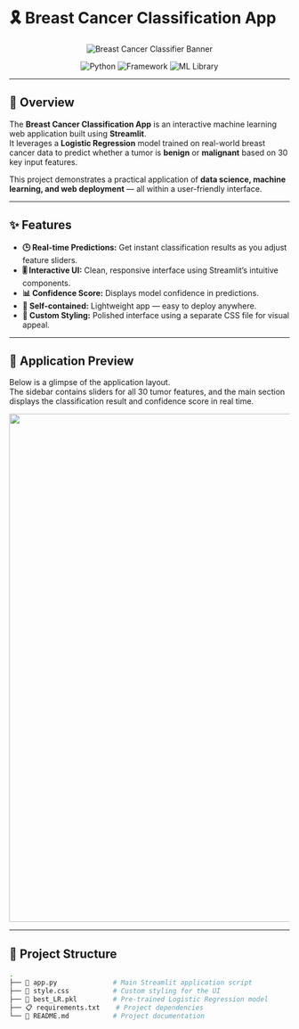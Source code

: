 
# 🎗️ Breast Cancer Classification App

<div align="center">
  <img src="https://placehold.co/800x200/F0F2F6/333333?text=Breast+Cancer+Classifier&font=inter" alt="Breast Cancer Classifier Banner">
</div>

<p align="center">
  <img alt="Python" src="https://img.shields.io/badge/Python-3.8%2B-blue.svg?style=for-the-badge&logo=python">
  <img alt="Framework" src="https://img.shields.io/badge/Streamlit-1.30.0-ff4b4b.svg?style=for-the-badge&logo=streamlit">
  <img alt="ML Library" src="https://img.shields.io/badge/scikit--learn-1.4.2-f7931e.svg?style=for-the-badge&logo=scikit-learn">
</p>

---

## 🧠 Overview
The **Breast Cancer Classification App** is an interactive machine learning web application built using **Streamlit**.  
It leverages a **Logistic Regression** model trained on real-world breast cancer data to predict whether a tumor is **benign** or **malignant** based on 30 key input features.

This project demonstrates a practical application of **data science, machine learning, and web deployment** — all within a user-friendly interface.

---

## ✨ Features

- **🕒 Real-time Predictions:** Get instant classification results as you adjust feature sliders.  
- **🎚️ Interactive UI:** Clean, responsive interface using Streamlit’s intuitive components.  
- **📊 Confidence Score:** Displays model confidence in predictions.  
- **🧩 Self-contained:** Lightweight app — easy to deploy anywhere.  
- **🎨 Custom Styling:** Polished interface using a separate CSS file for visual appeal.

---

## 📸 Application Preview

Below is a glimpse of the application layout.  
The sidebar contains sliders for all 30 tumor features, and the main section displays the classification result and confidence score in real time.


<div align="center">
  <img width="1920" height="912" alt="{1BA124DB-4BAA-4771-82AD-1B544C65E29C}" src="https://github.com/user-attachments/assets/9ec4c1ce-e171-4641-8cbc-1139887df46d" />

</div>

---

## 📂 Project Structure

```bash
.
├── 📄 app.py              # Main Streamlit application script
├── 🎨 style.css           # Custom styling for the UI
├── 🧠 best_LR.pkl         # Pre-trained Logistic Regression model
├── 📋 requirements.txt    # Project dependencies
└── 📖 README.md           # Project documentation
